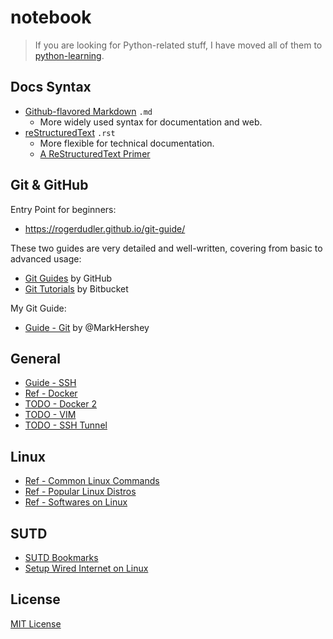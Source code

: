 # notebook

>If you are looking for Python-related stuff, I have moved all of them to [python-learning](https://markhershey.github.io/python-learning/).

## Docs Syntax

- [Github-flavored Markdown](https://guides.github.com/features/mastering-markdown/) `.md`
    - More widely used syntax for documentation and web.
- [reStructuredText](https://docutils.sourceforge.io/rst.html) `.rst`
    - More flexible for technical documentation.
    - [A ReStructuredText Primer](https://github.com/lsegal/atom-rst-preview/blob/master/sample.rst)

## Git & GitHub

Entry Point for beginners:
- https://rogerdudler.github.io/git-guide/

These two guides are very detailed and well-written, covering from basic to advanced usage: 
- [Git Guides](https://github.com/git-guides) by GitHub
- [Git Tutorials](https://www.atlassian.com/git/tutorials/setting-up-a-repository) by Bitbucket

My Git Guide:
- [Guide - Git](General/git_guide.md) by @MarkHershey

## General

- [Guide - SSH](General/ssh.md)
- [Ref - Docker](General/docker.md)
- [TODO - Docker 2](General/docker-2.md)
- [TODO - VIM](General/vim-ref.md)
- [TODO - SSH Tunnel](General/ssh.md)

## Linux

- [Ref - Common Linux Commands](Linux/linux-commands.md)
- [Ref - Popular Linux Distros](Linux/linux-distros.md)
- [Ref - Softwares on Linux](Linux/linux-installation-list.md)


## SUTD

- [SUTD Bookmarks](SUTD/sutd_bookmarks.md)
- [Setup Wired Internet on Linux](SUTD/setup-wired-internet-on-linux.md)





## License

[MIT License](LICENSE)
